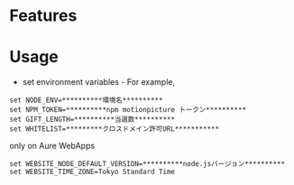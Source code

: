# Features


# Usage

* set environment variables - For example,

```shell
set NODE_ENV=**********環境名**********
set NPM_TOKEN=**********npm motionpicture トークン**********
set GIFT_LENGTH=**********当選数**********
set WHITELIST=*********クロスドメイン許可URL***********
```

only on Aure WebApps

```shell
set WEBSITE_NODE_DEFAULT_VERSION=**********node.jsバージョン**********
set WEBSITE_TIME_ZONE=Tokyo Standard Time
```
